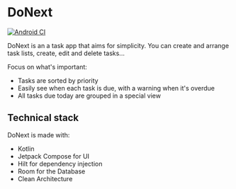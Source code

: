 # DoNext

[![Android CI](https://github.com/wismna/DoNext/actions/workflows/android.yaml/badge.svg)](https://github.com/wismna/DoNext/actions/workflows/android.yaml)

DoNext is an a task app that aims for simplicity.
You can create and arrange task lists, create, edit and delete tasks...

Focus on what's important:
- Tasks are sorted by priority
- Easily see when each task is due, with a warning when it's overdue
- All tasks due today are grouped in a special view

## Technical stack

DoNext is made with:
- Kotlin
- Jetpack Compose for UI
- Hilt for dependency injection
- Room for the Database
- Clean Architecture

